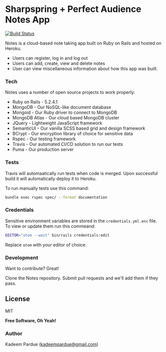 # Sharpspring + Perfect Audience Notes App

[![Build Status](https://travis-ci.com/soultheory/sharpspring.svg?branch=master)](https://travis-ci.com/soultheory/sharpspring.svg)

Notes is a cloud-based note taking app built on Ruby on Rails and hosted on Heroku.

  - Users can register, log in and log out
  - Users can add, create, view and delete notes
  - User can view miscellaneous information about how this app was built.

### Tech

Notes uses a number of open source projects to work properly:

* Ruby on Rails - 5.2.4.1
* MongoDB - Our NoSQL-like document database
* Mongoid - Our Ruby driver to connect to MongoDB
* MongoDB Atlas - Our cloud based MongoDB cluster
* JQuery - Lightweight JavaScript framework
* SemanticUI - Our vanilla SCSS based grid and design framework
* BCrypt - Our encryption library of choice for sensitive data
* Rspec - Our testing framework
* Travis - Our automated CI/CD solution to run our tests
* Puma - Our production server

### Tests

Travis will automaatically run tests when code is merged. Upon successful build it will automatically deploy it to Heroku.

To run manually tests use this command:

```sh
bundle exec rspec spec/ --format documentation
```

### Credentials

Sensitive environment variables are stored in the `credentials.yml.enc` file. To view or update them run this commeand:
```sh
EDITOR="atom --wait" bin/rails credentials:edit
```
Replace `atom` with your editor of choice.

### Development

Want to contribute? Great!

Clone the Notes repository. Submit pull requests and we'll add them if they pass.

License
----

MIT

**Free Software, Oh Yeah!**


### Author

Kadeem Pardue (kadeempardue@gmail.com)
